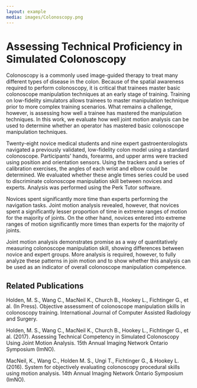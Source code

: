 ```yaml
---
layout: example
media: images/Colonoscopy.png
---
```


# Assessing Technical Proficiency in Simulated Colonoscopy

Colonoscopy is a commonly used image-guided therapy to treat many different types of disease in the colon. Because of the spatial awareness required to perform colonoscopy, it is critical that trainees master basic colonoscope manipulation techniques at an early stage of training. Training on low-fidelity simulators allows trainees to master manipulation technique prior to more complex training scenarios. What remains a challenge, however, is assessing how well a trainee has mastered the manipulation techniques. In this work, we evaluate how well joint motion analysis can be used to determine whether an operator has mastered basic colonoscope manipulation techniques.

Twenty-eight novice medical students and nine expert gastroenterologists navigated a previously validated, low-fidelity colon model using a standard colonoscope. Participants' hands, forearms, and upper arms were tracked using position and orientation sensors. Using the trackers and a series of calibration exercises, the angles of each wrist and elbow could be determined. We evaluated whether these angle times series could be used to discriminate colonoscope manipulation skill between novices and experts. Analysis was performed using the Perk Tutor software.

Novices spent significantly more time than experts performing the navigation tasks. Joint motion analysis revealed, however, that novices spent a significantly lesser proportion of time in extreme ranges of motion for the majority of joints. On the other hand, novices entered into extreme ranges of motion significantly more times than experts for the majority of joints.

Joint motion analysis demonstrates promise as a way of quantitatively measuring colonoscope manipulation skill, showing differences between novice and expert groups. More analysis is required, however, to fully analyze these patterns in join motion and to show whether this analysis can be used as an indicator of overall colonoscope manipulation competence.

## Related Publications

Holden, M. S., Wang C., MacNeil K., Church B., Hookey L., Fichtinger G., et al. (In Press).  Objective assessment of colonoscope manipulation skills in colonoscopy training. International Journal of Computer Assisted Radiology and Surgery. 

Holden, M. S., Wang C., MacNeil K., Church B., Hookey L., Fichtinger G., et al. (2017).  Assessing Technical Competency in Simulated Colonoscopy Using Joint Motion Analysis. 15th Annual Imaging Network Ontario Symposium (ImNO).

MacNeil, K., Wang C., Holden M. S., Ungi T., Fichtinger G., & Hookey L. (2016).  System for objectively evaluating colonoscopy procedural skills using motion analysis. 14th Annual Imaging Network Ontario Symposium (ImNO).